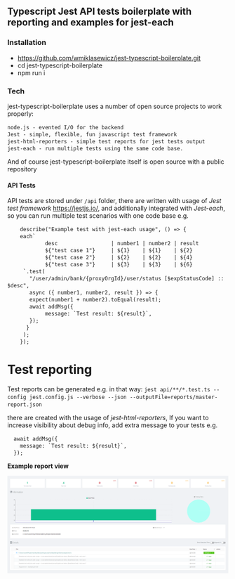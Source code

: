 ## Typescript Jest API tests boilerplate with reporting and examples for jest-each

### Installation
 - https://github.com/wmiklasewicz/jest-typescript-boilerplate.git
 - cd jest-typescript-boilerplate
 - npm run i

### Tech
jest-typescript-boilerplate uses a number of open source projects to work properly:

    node.js - evented I/O for the backend
    Jest - simple, flexible, fun javascript test framework
    jest-html-reporters - simple test reports for jest tests output
    jest-each - run multiple tests using the same code base.

And of course jest-typescript-boilerplate itself is open source with a public repository

#### API Tests
API tests are stored under `/api` folder, there are written with usage of *Jest test framework*  https://jestjs.io/, and additionally integrated with *Jest-each*, so you can run multiple test scenarios with one code base e.g.

        describe("Example test with jest-each usage", () => {
        each`
                desc                 | number1 | number2 | result  
                ${"test case 1"}     | ${1}    | ${1}    | ${2}                                                       
                ${"test case 2"}     | ${2}    | ${2}    | ${4}                                             
                ${"test case 3"}     | ${3}    | ${3}    | ${6}                                                                           
         `.test(
           "/user/admin/bank/{proxyOrgId}/user/status [$expStatusCode] :: $desc",
           async ({ number1, number2, result }) => {
           expect(number1 + number2).toEqual(result);
           await addMsg({
                message: `Test result: ${result}`,
           });
          }
         );
        });

# Test reporting
Test reports can be generated e.g. in that way: 
     ```jest api/**/*.test.ts --config jest.config.js --verbose --json --outputFile=reports/master-report.json```
    
there are created with the usage of *jest-html-reporters*, If you want to increase visibility about debug info, add extra message to your tests e.g.

      await addMsg({
        message: `Test result: ${result}`,
      });

**Example report view**

![Rreport](/resources/report.png "Report")
